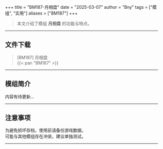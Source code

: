 +++
title = "BM187-月相盘"
date = "2025-03-07"
author = "Bny"
tags = ["模组", "实用"]
aliases = ["BM187"]
+++

> 本文介绍了模组 **月相盘** 的功能与特点。

---

## 文件下载

> [BM187] 月相盘  
{{< pan "BM187" >}}  

---

## 模组简介

>  
内容有待更新...  

---

## 注意事项

>  
为避免损坏存档，使用前请备份游戏数据。  
可能与其他模组存在冲突，建议单独测试。  

---

